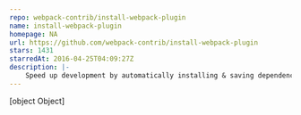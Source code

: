 ```yaml
---
repo: webpack-contrib/install-webpack-plugin
name: install-webpack-plugin
homepage: NA
url: https://github.com/webpack-contrib/install-webpack-plugin
stars: 1431
starredAt: 2016-04-25T04:09:27Z
description: |-
    Speed up development by automatically installing & saving dependencies with Webpack.
---
```


[object Object]
